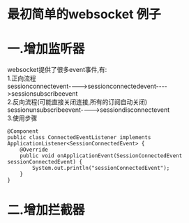# 最初简单的websocket 例子
# 一.增加监听器
websocket提供了很多event事件,有:</br>
1.正向流程</br>
sessionconnectevent---->sessionconnectedevent---->sessionsubscribeevent</br>
2.反向流程(可能直接关闭连接,所有的订阅自动关闭)</br>
sessionunsubscribeevent---->sessiondisconnectevent</br>
3.使用步骤</br>
```
@Component
public class ConnectedEventListener implements ApplicationListener<SessionConnectedEvent> {
    @Override
    public void onApplicationEvent(SessionConnectedEvent sessionConnectedEvent) {
        System.out.println("sessionConnectedEvent");
    }
}
```
# 二.增加拦截器</br>

